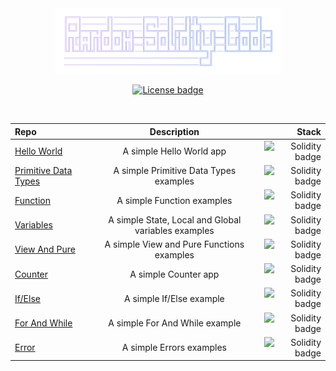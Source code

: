 <div align="center">
  <a href="https://github.com/ahzsec/random-solidity-code">
    <img src="preview/logo.png" alt="Logo" width="360">
  </a>

  <p align="center">
    <a href="https://github.com/ahzsec/random-solidity-code/blob/main/LICENSE.md">
        <img src="https://img.shields.io/badge/License-MIT-b3b0f4" alt="License badge" width="75">
    </a>
  </p>

  </br>

  | Repo      | Description | Stack     |
| :---        |    :----:   |          ---: |
| [Hello World](https://github.com/ahzsec/random-solidity-code/tree/main/HelloWorld) | A simple Hello World app | <img src="https://img.shields.io/badge/Solidity-%23363636.svg?style=for-the-badge&logo=solidity&logoColor=white" alt="Solidity badge" width="66"> |
| [Primitive Data Types](https://github.com/ahzsec/random-solidity-code/tree/main/PrimitiveDataTypes) | A simple Primitive Data Types examples | <img src="https://img.shields.io/badge/Solidity-%23363636.svg?style=for-the-badge&logo=solidity&logoColor=white" alt="Solidity badge" width="66"> |
| [Function](https://github.com/ahzsec/random-solidity-code/tree/main/Function) | A simple Function examples | <img src="https://img.shields.io/badge/Solidity-%23363636.svg?style=for-the-badge&logo=solidity&logoColor=white" alt="Solidity badge" width="66"> |
| [Variables](https://github.com/ahzsec/random-solidity-code/tree/main/Variables) | A simple State, Local and Global variables examples | <img src="https://img.shields.io/badge/Solidity-%23363636.svg?style=for-the-badge&logo=solidity&logoColor=white" alt="Solidity badge" width="66"> |
| [View And Pure](https://github.com/ahzsec/random-solidity-code/tree/main/ViewAndPure) | A simple View and Pure Functions examples | <img src="https://img.shields.io/badge/Solidity-%23363636.svg?style=for-the-badge&logo=solidity&logoColor=white" alt="Solidity badge" width="66"> |
| [Counter](https://github.com/ahzsec/random-solidity-code/tree/main/Counter) | A simple Counter app | <img src="https://img.shields.io/badge/Solidity-%23363636.svg?style=for-the-badge&logo=solidity&logoColor=white" alt="Solidity badge" width="66"> |
| [If/Else](https://github.com/ahzsec/random-solidity-code/tree/main/IfElse) | A simple If/Else example | <img src="https://img.shields.io/badge/Solidity-%23363636.svg?style=for-the-badge&logo=solidity&logoColor=white" alt="Solidity badge" width="66"> |
| [For And While](https://github.com/ahzsec/random-solidity-code/tree/main/ForAndWhile) | A simple For And While example | <img src="https://img.shields.io/badge/Solidity-%23363636.svg?style=for-the-badge&logo=solidity&logoColor=white" alt="Solidity badge" width="66"> |
| [Error](https://github.com/ahzsec/random-solidity-code/tree/main/Error) | A simple Errors examples | <img src="https://img.shields.io/badge/Solidity-%23363636.svg?style=for-the-badge&logo=solidity&logoColor=white" alt="Solidity badge" width="66"> |

</div>